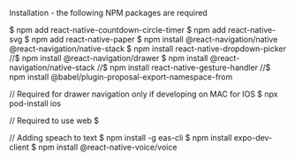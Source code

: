 Installation - the following NPM packages are required

$ npm add react-native-countdown-circle-timer
$ npm add react-native-svg
$ npm add react-native-paper
$ npm install @react-navigation/native @react-navigation/native-stack
$ npm install react-native-dropdown-picker
//$ npm install @react-navigation/drawer
$ npm install @react-navigation/native-stack
//$ npm install react-native-gesture-handler
//$ npm install @babel/plugin-proposal-export-namespace-from

// Required for drawer navigation only if developing on MAC for IOS
$ npx pod-install ios

// Required to use web
$

// Adding speach to text
$ npm install -g eas-cli
$ npm install expo-dev-client
$ npm install @react-native-voice/voice

